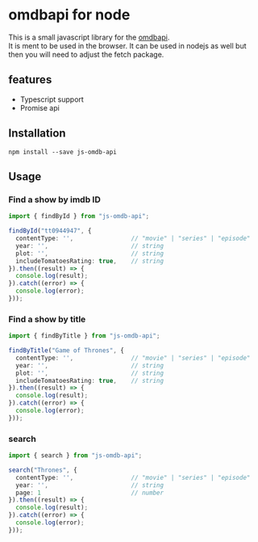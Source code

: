 # omdbapi for node
This is a small javascript library for the [omdbapi](http://www.omdbapi.com/).</br>
It is ment to be used in the browser. 
It can be used in nodejs as well but then you will need to adjust the fetch package.

## features
- Typescript support
- Promise api

## Installation
```
npm install --save js-omdb-api
```

## Usage
### Find a show by imdb ID
``` Typescript
import { findById } from "js-omdb-api";

findById("tt0944947", {
  contentType: '',                // "movie" | "series" | "episode"
  year: '',                       // string
  plot: '',                       // string
  includeTomatoesRating: true,    // string
}).then((result) => {
  console.log(result);
}).catch((error) => {
  console.log(error);
}));
```

### Find a show by title
``` Typescript
import { findByTitle } from "js-omdb-api";

findByTitle("Game of Thrones", {
  contentType: '',                // "movie" | "series" | "episode"
  year: '',                       // string
  plot: '',                       // string
  includeTomatoesRating: true,    // string
}).then((result) => {
  console.log(result);
}).catch((error) => {
  console.log(error);
}));
```

### search
``` Typescript
import { search } from "js-omdb-api";

search("Thrones", {
  contentType: '',                // "movie" | "series" | "episode"
  year: '',                       // string
  page: 1                         // number
}).then((result) => {
  console.log(result);
}).catch((error) => {
  console.log(error);
}));
```

